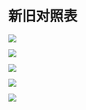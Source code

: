 # 新旧对照表

![](https://www.nta.go.jp/tmp/15b31de9-1a1a-41c2-9272-78bc561dcad9/images/25c1edc32f4c101be5196374648709d4b92ea0030bc6e91d0463e4348465b400.jpg)

![](https://www.nta.go.jp/tmp/15b31de9-1a1a-41c2-9272-78bc561dcad9/images/79a18811c3b7bde8c7352cb6c894abba9c8f97a5ed62d1e567147305914ffedc.jpg)

![](https://www.nta.go.jp/tmp/15b31de9-1a1a-41c2-9272-78bc561dcad9/images/4b36e97568cd449d74e73b47a5c1a16649cbde8ee57cd16dbbec8baf9dce8088.jpg)

![](https://www.nta.go.jp/tmp/15b31de9-1a1a-41c2-9272-78bc561dcad9/images/2ecdaa4106cabf77b8a41a480509b71c90f3aea01136900774ec41c3bdfb7228.jpg)

![](https://www.nta.go.jp/tmp/15b31de9-1a1a-41c2-9272-78bc561dcad9/images/b9d3c90930c154daa6580c3e8ec93454894df0ed7e97f31956024c6948bdcb64.jpg)